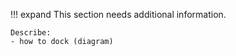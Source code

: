 !!! expand
    This section needs additional information.

    Describe: 
    - how to dock (diagram)
